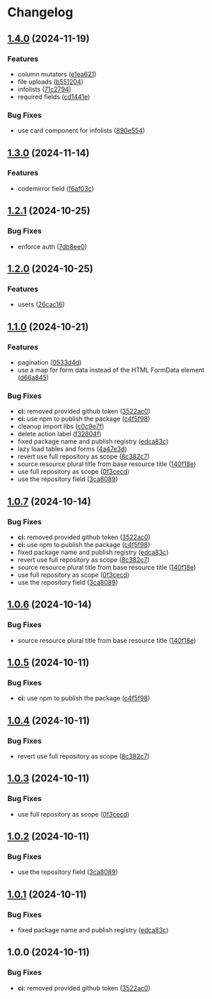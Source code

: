 # Changelog

## [1.4.0](https://github.com/antoninguyot/led/compare/v1.3.0...v1.4.0) (2024-11-19)


### Features

* column mutators ([e1ea621](https://github.com/antoninguyot/led/commit/e1ea621f2ddcb1b3db60962a9b8581121f133db5))
* file uploads ([b551204](https://github.com/antoninguyot/led/commit/b5512044a8b80fb01d7e4079f3b16bcea4834687))
* infolists ([71c2794](https://github.com/antoninguyot/led/commit/71c2794de0b4b84bf2468e52105b4308ab883bba))
* required fields ([cd1441e](https://github.com/antoninguyot/led/commit/cd1441e47655d54f48f36dd4c45d0d2d0eb90d95))


### Bug Fixes

* use card component for infolists ([890e554](https://github.com/antoninguyot/led/commit/890e55446b908ddef7ad89c16ab9097a88adced1))

## [1.3.0](https://github.com/antoninguyot/led/compare/v1.2.1...v1.3.0) (2024-11-14)


### Features

* codemirror field ([f6af03c](https://github.com/antoninguyot/led/commit/f6af03cc8d24fe684f6c4ffc3b1f92102dd7ecc7))

## [1.2.1](https://github.com/antoninguyot/led/compare/v1.2.0...v1.2.1) (2024-10-25)


### Bug Fixes

* enforce auth ([7db8ee0](https://github.com/antoninguyot/led/commit/7db8ee096448fb0fa04b53598138f581fc6761bf))

## [1.2.0](https://github.com/antoninguyot/led/compare/v1.1.0...v1.2.0) (2024-10-25)


### Features

* users ([26cac16](https://github.com/antoninguyot/led/commit/26cac16aa6506a91352afb464cb03b58328a4f93))

## [1.1.0](https://github.com/antoninguyot/led/compare/v1.0.7...v1.1.0) (2024-10-21)


### Features

* pagination ([0533d4d](https://github.com/antoninguyot/led/commit/0533d4d560c77c870bf21668970e7d5cee4e16de))
* use a map for form data instead of the HTML FormData element ([d66a845](https://github.com/antoninguyot/led/commit/d66a845ce6cfc71eb82a4b2f7ac7ebf931d3cec0))


### Bug Fixes

* **ci:** removed provided github token ([3522ac0](https://github.com/antoninguyot/led/commit/3522ac0a6255cdd409c785ab24d64be4b0416796))
* **ci:** use npm to publish the package ([c4f5f98](https://github.com/antoninguyot/led/commit/c4f5f98451170f961b8e9a1cc25265464ff2ae70))
* cleanup import libs ([c0c9e7f](https://github.com/antoninguyot/led/commit/c0c9e7f178ae2ae2a33aac3dca6e922a6c5f9a8a))
* delete action label ([f32804f](https://github.com/antoninguyot/led/commit/f32804f88a61ba91428f0ec34cb17d8441c478f8))
* fixed package name and publish registry ([edca83c](https://github.com/antoninguyot/led/commit/edca83cb337adedeabe284dfca0af38819ce17d5))
* lazy load tables and forms ([4a47e3d](https://github.com/antoninguyot/led/commit/4a47e3defbf338fe4d90025dce6e5b4a701a430f))
* revert use full repository as scope ([8c382c7](https://github.com/antoninguyot/led/commit/8c382c728939d3f50cee43409453a22b07e2cb5d))
* source resource plural title from base resource title ([140f18e](https://github.com/antoninguyot/led/commit/140f18eade9fd11ad9f5c34331b9525dec509955))
* use full repository as scope ([0f3cecd](https://github.com/antoninguyot/led/commit/0f3cecda92d16e1b2fd782a212c93d7305f7e7ec))
* use the repository field ([3ca8089](https://github.com/antoninguyot/led/commit/3ca808995e96006677a10555ffade3cd38f49972))

## [1.0.7](https://github.com/antoninguyot/led/compare/v1.0.6...v1.0.7) (2024-10-14)


### Bug Fixes

* **ci:** removed provided github token ([3522ac0](https://github.com/antoninguyot/led/commit/3522ac0a6255cdd409c785ab24d64be4b0416796))
* **ci:** use npm to publish the package ([c4f5f98](https://github.com/antoninguyot/led/commit/c4f5f98451170f961b8e9a1cc25265464ff2ae70))
* fixed package name and publish registry ([edca83c](https://github.com/antoninguyot/led/commit/edca83cb337adedeabe284dfca0af38819ce17d5))
* revert use full repository as scope ([8c382c7](https://github.com/antoninguyot/led/commit/8c382c728939d3f50cee43409453a22b07e2cb5d))
* source resource plural title from base resource title ([140f18e](https://github.com/antoninguyot/led/commit/140f18eade9fd11ad9f5c34331b9525dec509955))
* use full repository as scope ([0f3cecd](https://github.com/antoninguyot/led/commit/0f3cecda92d16e1b2fd782a212c93d7305f7e7ec))
* use the repository field ([3ca8089](https://github.com/antoninguyot/led/commit/3ca808995e96006677a10555ffade3cd38f49972))

## [1.0.6](https://github.com/antoninguyot/led/compare/v1.0.5...v1.0.6) (2024-10-14)


### Bug Fixes

* source resource plural title from base resource title ([140f18e](https://github.com/antoninguyot/led/commit/140f18eade9fd11ad9f5c34331b9525dec509955))

## [1.0.5](https://github.com/antoninguyot/led/compare/v1.0.4...v1.0.5) (2024-10-11)


### Bug Fixes

* **ci:** use npm to publish the package ([c4f5f98](https://github.com/antoninguyot/led/commit/c4f5f98451170f961b8e9a1cc25265464ff2ae70))

## [1.0.4](https://github.com/antoninguyot/led/compare/v1.0.3...v1.0.4) (2024-10-11)


### Bug Fixes

* revert use full repository as scope ([8c382c7](https://github.com/antoninguyot/led/commit/8c382c728939d3f50cee43409453a22b07e2cb5d))

## [1.0.3](https://github.com/antoninguyot/led/compare/v1.0.2...v1.0.3) (2024-10-11)


### Bug Fixes

* use full repository as scope ([0f3cecd](https://github.com/antoninguyot/led/commit/0f3cecda92d16e1b2fd782a212c93d7305f7e7ec))

## [1.0.2](https://github.com/antoninguyot/led/compare/v1.0.1...v1.0.2) (2024-10-11)


### Bug Fixes

* use the repository field ([3ca8089](https://github.com/antoninguyot/led/commit/3ca808995e96006677a10555ffade3cd38f49972))

## [1.0.1](https://github.com/antoninguyot/led/compare/v1.0.0...v1.0.1) (2024-10-11)


### Bug Fixes

* fixed package name and publish registry ([edca83c](https://github.com/antoninguyot/led/commit/edca83cb337adedeabe284dfca0af38819ce17d5))

## 1.0.0 (2024-10-11)


### Bug Fixes

* **ci:** removed provided github token ([3522ac0](https://github.com/antoninguyot/led/commit/3522ac0a6255cdd409c785ab24d64be4b0416796))
